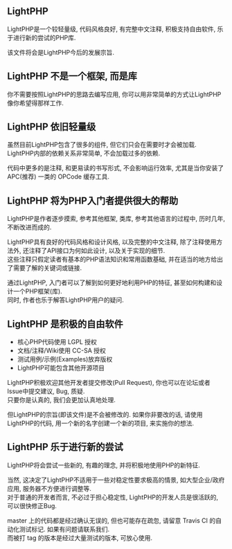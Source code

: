 ## LightPHP

LightPHP是一个较轻量级, 代码风格良好, 有完整中文注释, 积极支持自由软件, 乐于进行新的尝试的PHP库.

该文件将会是LightPHP今后的发展宗旨.

## LightPHP 不是一个框架, 而是库
你不需要按照LightPHP的思路去编写应用, 你可以用非常简单的方式让LightPHP像你希望得那样工作.

## LightPHP 依旧轻量级
虽然目前LightPHP包含了很多的组件, 但它们只会在需要时才会被加载.  
LightPHP内部的依赖关系非常简单, 不会加载过多的依赖.

代码中更多的是注释, 和更易读的书写形式, 不会影响运行效率, 尤其是当你安装了 APC(推荐) 一类的 OPCode 缓存工具.

## LightPHP 将为PHP入门者提供很大的帮助
LightPHP是作者逐步摸索, 参考其他框架, 类库, 参考其他语言的过程中, 历时几年, 不断改进而成的.  

LightPHP具有良好的代码风格和设计风格, 以及完整的中文注释, 除了注释使用方法外, 还注释了API接口为何如此设计, 以及关于实现的细节.  
这些注释只假定读者有基本的PHP语法知识和常用函数基础, 并在适当的地方给出了需要了解的关键词或链接.

通过LightPHP, 入门者可以了解到如何更好地利用PHP的特征, 甚至如何构建和设计一个PHP框架(库).  
同时, 作者也乐于解答LightPHP用户的疑问.

## LightPHP 是积极的自由软件

* 核心PHP代码使用 LGPL 授权
* 文档/注释/Wiki使用 CC-SA 授权
* 测试用例/示例(Examples)放弃版权
* LightPHP可能包含其他开源项目

LightPHP积极欢迎其他开发者提交修改(Pull Request), 你也可以在论坛或者Issue中提交建议, Bug, 质疑.  
只要你是认真的, 我们会更加认真地处理.

但LightPHP的宗旨(即该文件)是不会被修改的. 如果你非要改的话, 请使用LightPHP的代码, 用一个新的名字创建一个新的项目, 来实施你的想法.

## LightPHP 乐于进行新的尝试
LightPHP将会尝试一些新的, 有趣的理念, 并将积极地使用PHP的新特征.

当然, 这决定了LightPHP不适用于一些对稳定性要求极高的情景, 如大型企业/政府应用, 服务器不方便进行调整等.  
对于普通的开发者而言, 不必过于担心稳定性, LightPHP的开发人员是很活跃的, 可以很快修正Bug.

master 上的代码都是经过确认无误的, 但也可能存在疏忽, 请留意 Travis CI 的自动化测试标记. 如果有问题请联系我们.  
而被打 tag 的版本是经过大量测试的版本, 可放心使用.